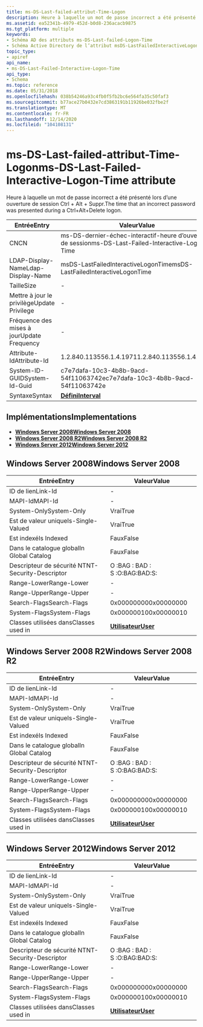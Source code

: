 ```yaml
---
title: ms-DS-Last-failed-attribut-Time-Logon
description: Heure à laquelle un mot de passe incorrect a été présenté lors d’une ouverture de session Ctrl + Alt + Suppr.
ms.assetid: ea52341b-4979-452d-b0d8-236acacb9875
ms.tgt_platform: multiple
keywords:
- Schéma AD des attributs ms-DS-Last-failed-Logon-Time
- Schéma Active Directory de l’attribut msDS-LastFailedInteractiveLogonTime
topic_type:
- apiref
api_name:
- ms-DS-Last-Failed-Interactive-Logon-Time
api_type:
- Schema
ms.topic: reference
ms.date: 05/31/2018
ms.openlocfilehash: 038b54246a93c4fb0f5fb2bc6e564fa35c50faf3
ms.sourcegitcommit: b77ace27b0432e7cd3863191b11926be032fbe2f
ms.translationtype: MT
ms.contentlocale: fr-FR
ms.lasthandoff: 12/14/2020
ms.locfileid: "104108131"
---
```

# <a name="ms-ds-last-failed-interactive-logon-time-attribute"></a><span data-ttu-id="a6015-105">ms-DS-Last-failed-attribut-Time-Logon</span><span class="sxs-lookup"><span data-stu-id="a6015-105">ms-DS-Last-Failed-Interactive-Logon-Time attribute</span></span>

<span data-ttu-id="a6015-106">Heure à laquelle un mot de passe incorrect a été présenté lors d’une ouverture de session Ctrl + Alt + Suppr.</span><span class="sxs-lookup"><span data-stu-id="a6015-106">The time that an incorrect password was presented during a Ctrl+Alt+Delete logon.</span></span>



| <span data-ttu-id="a6015-107">Entrée</span><span class="sxs-lookup"><span data-stu-id="a6015-107">Entry</span></span> | <span data-ttu-id="a6015-108">Valeur</span><span class="sxs-lookup"><span data-stu-id="a6015-108">Value</span></span> |
|-------------------|------------------------------------------|
| <span data-ttu-id="a6015-109">CN</span><span class="sxs-lookup"><span data-stu-id="a6015-109">CN</span></span>                | <span data-ttu-id="a6015-110">ms-DS-dernier-échec-interactif-heure d’ouverture de session</span><span class="sxs-lookup"><span data-stu-id="a6015-110">ms-DS-Last-Failed-Interactive-Logon-Time</span></span> |
| <span data-ttu-id="a6015-111">LDAP-Display-Name</span><span class="sxs-lookup"><span data-stu-id="a6015-111">Ldap-Display-Name</span></span> | <span data-ttu-id="a6015-112">msDS-LastFailedInteractiveLogonTime</span><span class="sxs-lookup"><span data-stu-id="a6015-112">msDS-LastFailedInteractiveLogonTime</span></span>      |
| <span data-ttu-id="a6015-113">Taille</span><span class="sxs-lookup"><span data-stu-id="a6015-113">Size</span></span>              | \-                                       |
| <span data-ttu-id="a6015-114">Mettre à jour le privilège</span><span class="sxs-lookup"><span data-stu-id="a6015-114">Update Privilege</span></span>  | \-                                       |
| <span data-ttu-id="a6015-115">Fréquence des mises à jour</span><span class="sxs-lookup"><span data-stu-id="a6015-115">Update Frequency</span></span>  | \-                                       |
| <span data-ttu-id="a6015-116">Attribute-Id</span><span class="sxs-lookup"><span data-stu-id="a6015-116">Attribute-Id</span></span>      | <span data-ttu-id="a6015-117">1.2.840.113556.1.4.1971</span><span class="sxs-lookup"><span data-stu-id="a6015-117">1.2.840.113556.1.4.1971</span></span>                  |
| <span data-ttu-id="a6015-118">System-ID-GUID</span><span class="sxs-lookup"><span data-stu-id="a6015-118">System-Id-Guid</span></span>    | <span data-ttu-id="a6015-119">c7e7dafa-10c3-4b8b-9acd-54f11063742e</span><span class="sxs-lookup"><span data-stu-id="a6015-119">c7e7dafa-10c3-4b8b-9acd-54f11063742e</span></span>     |
| <span data-ttu-id="a6015-120">Syntaxe</span><span class="sxs-lookup"><span data-stu-id="a6015-120">Syntax</span></span>            | [<span data-ttu-id="a6015-121">**Défini**</span><span class="sxs-lookup"><span data-stu-id="a6015-121">**Interval**</span></span>](s-interval.md)           |



## <a name="implementations"></a><span data-ttu-id="a6015-122">Implémentations</span><span class="sxs-lookup"><span data-stu-id="a6015-122">Implementations</span></span>

-   [<span data-ttu-id="a6015-123">**Windows Server 2008**</span><span class="sxs-lookup"><span data-stu-id="a6015-123">**Windows Server 2008**</span></span>](#windows-server-2008)
-   [<span data-ttu-id="a6015-124">**Windows Server 2008 R2**</span><span class="sxs-lookup"><span data-stu-id="a6015-124">**Windows Server 2008 R2**</span></span>](#windows-server-2008-r2)
-   [<span data-ttu-id="a6015-125">**Windows Server 2012**</span><span class="sxs-lookup"><span data-stu-id="a6015-125">**Windows Server 2012**</span></span>](#windows-server-2012)

## <a name="windows-server-2008"></a><span data-ttu-id="a6015-126">Windows Server 2008</span><span class="sxs-lookup"><span data-stu-id="a6015-126">Windows Server 2008</span></span>



| <span data-ttu-id="a6015-127">Entrée</span><span class="sxs-lookup"><span data-stu-id="a6015-127">Entry</span></span> | <span data-ttu-id="a6015-128">Valeur</span><span class="sxs-lookup"><span data-stu-id="a6015-128">Value</span></span> |
|------------------------|-----------------------------------|
| <span data-ttu-id="a6015-129">ID de lien</span><span class="sxs-lookup"><span data-stu-id="a6015-129">Link-Id</span></span>                | \-                                |
| <span data-ttu-id="a6015-130">MAPI-Id</span><span class="sxs-lookup"><span data-stu-id="a6015-130">MAPI-Id</span></span>                | \-                                |
| <span data-ttu-id="a6015-131">System-Only</span><span class="sxs-lookup"><span data-stu-id="a6015-131">System-Only</span></span>            | <span data-ttu-id="a6015-132">Vrai</span><span class="sxs-lookup"><span data-stu-id="a6015-132">True</span></span>                              |
| <span data-ttu-id="a6015-133">Est de valeur unique</span><span class="sxs-lookup"><span data-stu-id="a6015-133">Is-Single-Valued</span></span>       | <span data-ttu-id="a6015-134">Vrai</span><span class="sxs-lookup"><span data-stu-id="a6015-134">True</span></span>                              |
| <span data-ttu-id="a6015-135">Est indexé</span><span class="sxs-lookup"><span data-stu-id="a6015-135">Is Indexed</span></span>             | <span data-ttu-id="a6015-136">Faux</span><span class="sxs-lookup"><span data-stu-id="a6015-136">False</span></span>                             |
| <span data-ttu-id="a6015-137">Dans le catalogue global</span><span class="sxs-lookup"><span data-stu-id="a6015-137">In Global Catalog</span></span>      | <span data-ttu-id="a6015-138">Faux</span><span class="sxs-lookup"><span data-stu-id="a6015-138">False</span></span>                             |
| <span data-ttu-id="a6015-139">Descripteur de sécurité NT</span><span class="sxs-lookup"><span data-stu-id="a6015-139">NT-Security-Descriptor</span></span> | <span data-ttu-id="a6015-140">O :BAG : BAD : S :</span><span class="sxs-lookup"><span data-stu-id="a6015-140">O:BAG:BAD:S:</span></span>                      |
| <span data-ttu-id="a6015-141">Range-Lower</span><span class="sxs-lookup"><span data-stu-id="a6015-141">Range-Lower</span></span>            | \-                                |
| <span data-ttu-id="a6015-142">Range-Upper</span><span class="sxs-lookup"><span data-stu-id="a6015-142">Range-Upper</span></span>            | \-                                |
| <span data-ttu-id="a6015-143">Search-Flags</span><span class="sxs-lookup"><span data-stu-id="a6015-143">Search-Flags</span></span>           | <span data-ttu-id="a6015-144">0x00000000</span><span class="sxs-lookup"><span data-stu-id="a6015-144">0x00000000</span></span>                        |
| <span data-ttu-id="a6015-145">System-Flags</span><span class="sxs-lookup"><span data-stu-id="a6015-145">System-Flags</span></span>           | <span data-ttu-id="a6015-146">0x00000010</span><span class="sxs-lookup"><span data-stu-id="a6015-146">0x00000010</span></span>                        |
| <span data-ttu-id="a6015-147">Classes utilisées dans</span><span class="sxs-lookup"><span data-stu-id="a6015-147">Classes used in</span></span>        | [<span data-ttu-id="a6015-148">**Utilisateur**</span><span class="sxs-lookup"><span data-stu-id="a6015-148">**User**</span></span>](c-user.md)<br/> |



## <a name="windows-server-2008-r2"></a><span data-ttu-id="a6015-149">Windows Server 2008 R2</span><span class="sxs-lookup"><span data-stu-id="a6015-149">Windows Server 2008 R2</span></span>



| <span data-ttu-id="a6015-150">Entrée</span><span class="sxs-lookup"><span data-stu-id="a6015-150">Entry</span></span> | <span data-ttu-id="a6015-151">Valeur</span><span class="sxs-lookup"><span data-stu-id="a6015-151">Value</span></span> |
|------------------------|-----------------------------------|
| <span data-ttu-id="a6015-152">ID de lien</span><span class="sxs-lookup"><span data-stu-id="a6015-152">Link-Id</span></span>                | \-                                |
| <span data-ttu-id="a6015-153">MAPI-Id</span><span class="sxs-lookup"><span data-stu-id="a6015-153">MAPI-Id</span></span>                | \-                                |
| <span data-ttu-id="a6015-154">System-Only</span><span class="sxs-lookup"><span data-stu-id="a6015-154">System-Only</span></span>            | <span data-ttu-id="a6015-155">Vrai</span><span class="sxs-lookup"><span data-stu-id="a6015-155">True</span></span>                              |
| <span data-ttu-id="a6015-156">Est de valeur unique</span><span class="sxs-lookup"><span data-stu-id="a6015-156">Is-Single-Valued</span></span>       | <span data-ttu-id="a6015-157">Vrai</span><span class="sxs-lookup"><span data-stu-id="a6015-157">True</span></span>                              |
| <span data-ttu-id="a6015-158">Est indexé</span><span class="sxs-lookup"><span data-stu-id="a6015-158">Is Indexed</span></span>             | <span data-ttu-id="a6015-159">Faux</span><span class="sxs-lookup"><span data-stu-id="a6015-159">False</span></span>                             |
| <span data-ttu-id="a6015-160">Dans le catalogue global</span><span class="sxs-lookup"><span data-stu-id="a6015-160">In Global Catalog</span></span>      | <span data-ttu-id="a6015-161">Faux</span><span class="sxs-lookup"><span data-stu-id="a6015-161">False</span></span>                             |
| <span data-ttu-id="a6015-162">Descripteur de sécurité NT</span><span class="sxs-lookup"><span data-stu-id="a6015-162">NT-Security-Descriptor</span></span> | <span data-ttu-id="a6015-163">O :BAG : BAD : S :</span><span class="sxs-lookup"><span data-stu-id="a6015-163">O:BAG:BAD:S:</span></span>                      |
| <span data-ttu-id="a6015-164">Range-Lower</span><span class="sxs-lookup"><span data-stu-id="a6015-164">Range-Lower</span></span>            | \-                                |
| <span data-ttu-id="a6015-165">Range-Upper</span><span class="sxs-lookup"><span data-stu-id="a6015-165">Range-Upper</span></span>            | \-                                |
| <span data-ttu-id="a6015-166">Search-Flags</span><span class="sxs-lookup"><span data-stu-id="a6015-166">Search-Flags</span></span>           | <span data-ttu-id="a6015-167">0x00000000</span><span class="sxs-lookup"><span data-stu-id="a6015-167">0x00000000</span></span>                        |
| <span data-ttu-id="a6015-168">System-Flags</span><span class="sxs-lookup"><span data-stu-id="a6015-168">System-Flags</span></span>           | <span data-ttu-id="a6015-169">0x00000010</span><span class="sxs-lookup"><span data-stu-id="a6015-169">0x00000010</span></span>                        |
| <span data-ttu-id="a6015-170">Classes utilisées dans</span><span class="sxs-lookup"><span data-stu-id="a6015-170">Classes used in</span></span>        | [<span data-ttu-id="a6015-171">**Utilisateur**</span><span class="sxs-lookup"><span data-stu-id="a6015-171">**User**</span></span>](c-user.md)<br/> |



## <a name="windows-server-2012"></a><span data-ttu-id="a6015-172">Windows Server 2012</span><span class="sxs-lookup"><span data-stu-id="a6015-172">Windows Server 2012</span></span>



| <span data-ttu-id="a6015-173">Entrée</span><span class="sxs-lookup"><span data-stu-id="a6015-173">Entry</span></span> | <span data-ttu-id="a6015-174">Valeur</span><span class="sxs-lookup"><span data-stu-id="a6015-174">Value</span></span> |
|------------------------|-----------------------------------|
| <span data-ttu-id="a6015-175">ID de lien</span><span class="sxs-lookup"><span data-stu-id="a6015-175">Link-Id</span></span>                | \-                                |
| <span data-ttu-id="a6015-176">MAPI-Id</span><span class="sxs-lookup"><span data-stu-id="a6015-176">MAPI-Id</span></span>                | \-                                |
| <span data-ttu-id="a6015-177">System-Only</span><span class="sxs-lookup"><span data-stu-id="a6015-177">System-Only</span></span>            | <span data-ttu-id="a6015-178">Vrai</span><span class="sxs-lookup"><span data-stu-id="a6015-178">True</span></span>                              |
| <span data-ttu-id="a6015-179">Est de valeur unique</span><span class="sxs-lookup"><span data-stu-id="a6015-179">Is-Single-Valued</span></span>       | <span data-ttu-id="a6015-180">Vrai</span><span class="sxs-lookup"><span data-stu-id="a6015-180">True</span></span>                              |
| <span data-ttu-id="a6015-181">Est indexé</span><span class="sxs-lookup"><span data-stu-id="a6015-181">Is Indexed</span></span>             | <span data-ttu-id="a6015-182">Faux</span><span class="sxs-lookup"><span data-stu-id="a6015-182">False</span></span>                             |
| <span data-ttu-id="a6015-183">Dans le catalogue global</span><span class="sxs-lookup"><span data-stu-id="a6015-183">In Global Catalog</span></span>      | <span data-ttu-id="a6015-184">Faux</span><span class="sxs-lookup"><span data-stu-id="a6015-184">False</span></span>                             |
| <span data-ttu-id="a6015-185">Descripteur de sécurité NT</span><span class="sxs-lookup"><span data-stu-id="a6015-185">NT-Security-Descriptor</span></span> | <span data-ttu-id="a6015-186">O :BAG : BAD : S :</span><span class="sxs-lookup"><span data-stu-id="a6015-186">O:BAG:BAD:S:</span></span>                      |
| <span data-ttu-id="a6015-187">Range-Lower</span><span class="sxs-lookup"><span data-stu-id="a6015-187">Range-Lower</span></span>            | \-                                |
| <span data-ttu-id="a6015-188">Range-Upper</span><span class="sxs-lookup"><span data-stu-id="a6015-188">Range-Upper</span></span>            | \-                                |
| <span data-ttu-id="a6015-189">Search-Flags</span><span class="sxs-lookup"><span data-stu-id="a6015-189">Search-Flags</span></span>           | <span data-ttu-id="a6015-190">0x00000000</span><span class="sxs-lookup"><span data-stu-id="a6015-190">0x00000000</span></span>                        |
| <span data-ttu-id="a6015-191">System-Flags</span><span class="sxs-lookup"><span data-stu-id="a6015-191">System-Flags</span></span>           | <span data-ttu-id="a6015-192">0x00000010</span><span class="sxs-lookup"><span data-stu-id="a6015-192">0x00000010</span></span>                        |
| <span data-ttu-id="a6015-193">Classes utilisées dans</span><span class="sxs-lookup"><span data-stu-id="a6015-193">Classes used in</span></span>        | [<span data-ttu-id="a6015-194">**Utilisateur**</span><span class="sxs-lookup"><span data-stu-id="a6015-194">**User**</span></span>](c-user.md)<br/> |



 

 





